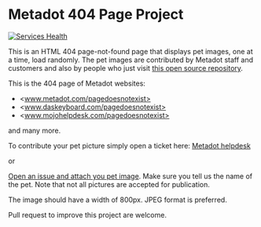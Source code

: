 # Metadot 404 Page Project

[![Services Health](https://fqda628gryg.montastic.io/badge)](https://fqda628gryg.montastic.io)

This is an HTML 404 page-not-found page that displays pet images, one at a time, load randomly.
The pet images are contributed by Metadot staff and customers and also by people who just visit
[this open source repository](https://github.com/metadot/metadot-404-page).

This is the 404 page of Metadot websites:

- <www.metadot.com/pagedoesnotexist>
- <www.daskeyboard.com/pagedoesnotexist>
- <www.mojohelpdesk.com/pagedoesnotexist>

and many more.

To contribute your pet picture simply open a ticket here:
[Metadot helpdesk](https://support.metadot.com/mytickets/create#/ticket-form/61596)

or

[Open an issue and attach you pet image](https://github.com/metadot/metadot-404-page/issues/new).
Make sure you tell us the name of the pet. Note that not all pictures are accepted for publication.

The image should have a width of 800px.  JPEG format is preferred.

Pull request to improve this project are welcome.
